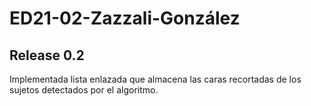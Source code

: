 # ED21-02-Zazzali-González
## Release 0.2

Implementada lista enlazada que almacena las caras recortadas de los sujetos detectados por el algoritmo.
